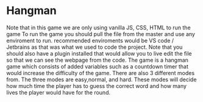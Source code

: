# Hangman
Note that in this game we are only using vanilla JS, CSS, HTML to run the game
To run the game you should pull the file from the master and use any enviroment to run. recommended enviroments would be VS code / Jetbrains as that was what we used to code the project.
Note that you should also have a plugin installed that would allow you to live edit the file so that we can see the webpage from the code.
The game is a hangman game which consists of added variables such as a countdown timer that would increase the difficulty of the game. There are also 3 different modes from. 
The three modes are easy,normal, and hard. These modes will decide how much time the player has to guess the correct word and how many lives the player would have for the round. 
